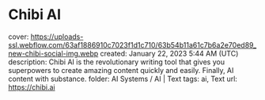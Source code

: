 # Chibi AI

cover: https://uploads-ssl.webflow.com/63af1886910c7023f1d1c710/63b54b11a61c7b6a2e70ed89_new-chibi-social-img.webp
created: January 22, 2023 5:44 AM (UTC)
description: Chibi AI is the revolutionary writing tool that gives you superpowers to create amazing content quickly and easily. Finally, AI content with substance.
folder: AI Systems / AI | Text
tags: ai, Text
url: https://chibi.ai